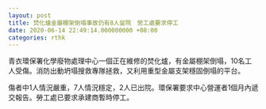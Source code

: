 ```yaml
---
layout: post
title: 焚化爐金屬棚架倒塌事故仍有8人留院　勞工處要求停工
date: 2020-06-14 22:49:14.000000000 +08:00
categories: rthk
---
```


青衣環保署化學廢物處理中心一個正在維修的焚化爐，有金屬棚架倒塌，10名工人受傷。消防出動坍塌搜救專隊拯救，又利用重型金屬支架穩固倒塌的平台。

傷者中1人情況嚴重，7人情況穩定，2人已出院。環保署要求中心營運者1個月內遞交報告。勞工處已要求承建商暫時停工。
